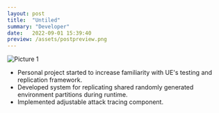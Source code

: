 ```yaml
---
layout: post
title:  "Untiled"
summary: "Developer"
date:   2022-09-01 15:39:40
preview: /assets/postpreview.png
---
```


![Picture 1](/assets/fullsize.png)

* Personal project started to increase familiarity with UE's testing and replication framework.
* Developed system for replicating shared randomly generated environment partitions during runtime. 
* Implemented adjustable attack tracing component. 
